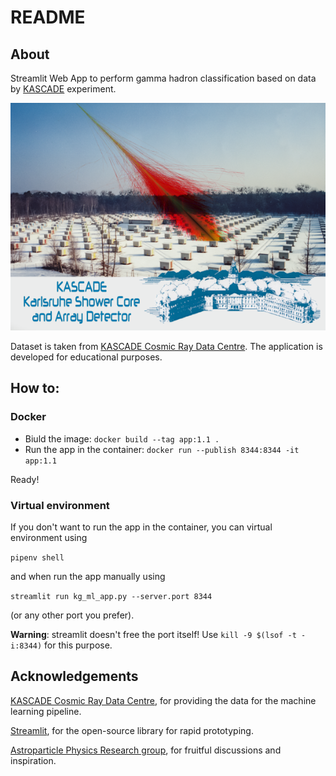 # README 

## About

Streamlit Web App to perform gamma hadron classification based on data by [KASCADE](https://www.iap.kit.edu/kascade/english/index.php) experiment.

![image](static/kascade_title.png)

Dataset is taken from [KASCADE Cosmic Ray Data Centre](https://kcdc.ikp.kit.edu). The application is developed for educational purposes.

## How to:

### Docker

* Biuld the image: `docker build --tag app:1.1 . `
* Run the app in the container: `docker run --publish 8344:8344 -it app:1.1`

Ready!

### Virtual environment

If you don't want to run the app in the container, you can virtual environment using 

`pipenv shell` 

and when run the app manually using 

`streamlit run kg_ml_app.py --server.port 8344` 

(or any other port you prefer).

<b>Warning</b>: streamlit doesn't free the port itself! Use `kill -9 $(lsof -t -i:8344)` for this purpose.

## Acknowledgements

[KASCADE Cosmic Ray Data Centre](https://kcdc.ikp.kit.edu), for providing the data for the machine learning pipeline.

[Streamlit](https://streamlit.io/), for the open-source library for rapid prototyping.

[Astroparticle Physics Research group](https://research.jetbrains.org/groups/astroparticle-physics/), for fruitful discussions and inspiration. 
